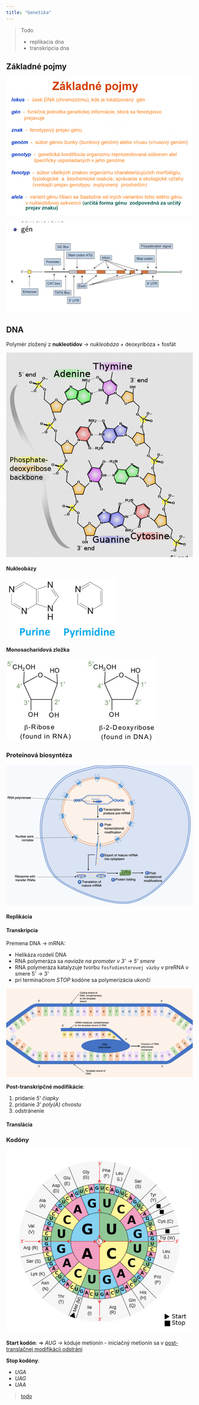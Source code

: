 ```yaml
---
title: "Genetika"
---
```


> Todo
> - replikacia dna
> - transkripcia dna

## Základné pojmy
![](attachments/základné-pojmy-genetika.png)

![](attachments/gen.png)

## DNA

Polymér zložený z **nukleotidov** -> *nukleobáza* + deoxyribóza + fosfát

![|300](attachments/DNA_štruktúra.png)

#### Nukleobázy

![Puríny - AG, Pyrimidíny - TUC](attachments/purín-a-pyrimidín.png)

#### Monosacharidová zložka

![|350](attachments/ribóza-a-deoxyribóza.png)

### Proteínová biosyntéza

![|700](attachments/proteínová_biosyntéza.png)

#### Replikácia



#### Transkripcia

Premena DNA -> mRNA:
- Helikáza rozdelí DNA
- RNA polymeráza sa *naviaže na promoter v 3' -> 5' smere*
- RNA polymeráza katalyzuje tvorbu `fosfodiesterovej väzby` v preRNA v smere 5' -> 3'
- pri terminačnom *STOP* kodóne sa polymerizácia ukončí

![|800](attachments/transkripcia_rna.png)

**Post-transkripčné modifikácie**:
1. pridanie *5' čiapky*
2. pridanie *3' poly(A) chvostu*
3. odstránenie

#### Translácia



### Kodóny

![|500](attachments/rna-kodonova-tabulka.png)

**Start kodón**:
=> *AUG* -> kóduje metionín - iniciačný metionín sa v [post-translačnej modifikácii odstráni](bio/proteíny.md#Post%20translačná%20modifikácia)

**Stop kodóny**:
- *UGA*
- *UAG*
- *UAA*

> [todo](https://en.wikipedia.org/wiki/Genetic_code)
